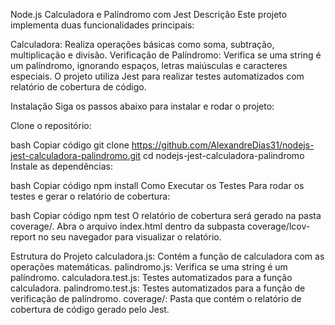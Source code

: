 Node.js Calculadora e Palíndromo com Jest
Descrição
Este projeto implementa duas funcionalidades principais:

Calculadora: Realiza operações básicas como soma, subtração, multiplicação e divisão.
Verificação de Palíndromo: Verifica se uma string é um palíndromo, ignorando espaços, letras maiúsculas e caracteres especiais.
O projeto utiliza Jest para realizar testes automatizados com relatório de cobertura de código.

Instalação
Siga os passos abaixo para instalar e rodar o projeto:

Clone o repositório:

bash
Copiar código
git clone https://github.com/AlexandreDias31/nodejs-jest-calculadora-palindromo.git
cd nodejs-jest-calculadora-palindromo
Instale as dependências:

bash
Copiar código
npm install
Como Executar os Testes
Para rodar os testes e gerar o relatório de cobertura:

bash
Copiar código
npm test
O relatório de cobertura será gerado na pasta coverage/. Abra o arquivo index.html dentro da subpasta coverage/lcov-report no seu navegador para visualizar o relatório.

Estrutura do Projeto
calculadora.js: Contém a função de calculadora com as operações matemáticas.
palindromo.js: Verifica se uma string é um palíndromo.
calculadora.test.js: Testes automatizados para a função calculadora.
palindromo.test.js: Testes automatizados para a função de verificação de palíndromo.
coverage/: Pasta que contém o relatório de cobertura de código gerado pelo Jest.

